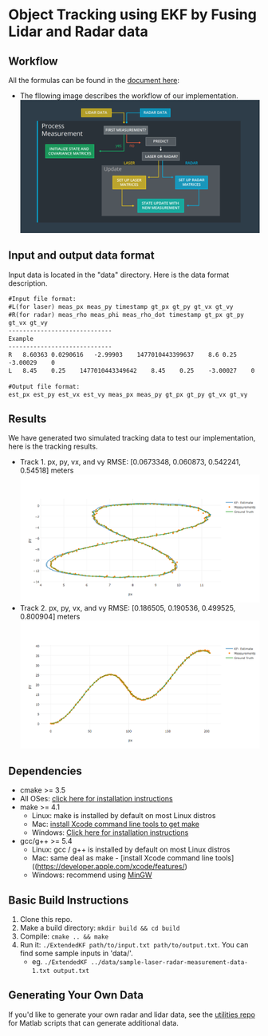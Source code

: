 # Object Tracking using EKF by Fusing Lidar and Radar data
[//]: # (Image References)
[image1]: ./output_image/general_flow.png
[image2]: ./output_image/track1.png
[image3]: ./output_image/track2.png


## Workflow
All the formulas can be found in the [document here](./sensor-fusion-ekf-reference.pdf):
  * The fllowing image describes the workflow of our implementation.
![alt text][image1]
## Input and output data format
Input data is located in the "data" directory. Here is the data format description.
```
#Input file format:
#L(for laser) meas_px meas_py timestamp gt_px gt_py gt_vx gt_vy
#R(for radar) meas_rho meas_phi meas_rho_dot timestamp gt_px gt_py gt_vx gt_vy
-----------------------------
Example
-----------------------------
R	8.60363	0.0290616	-2.99903	1477010443399637	8.6	0.25	-3.00029	0
L	8.45	0.25	1477010443349642	8.45	0.25	-3.00027	0 

#Output file format:
est_px est_py est_vx est_vy meas_px meas_py gt_px gt_py gt_vx gt_vy
```

## Results
We have generated two simulated tracking data to test our implementation, here is the tracking results.
  * Track 1.       px, py, vx, and vy RMSE: [0.0673348, 0.060873, 0.542241, 0.54518] meters
![alt text][image2]
  * Track 2.       px, py, vx, and vy RMSE: [0.186505, 0.190536, 0.499525, 0.800904] meters
![alt text][image3]
## Dependencies

* cmake >= 3.5
 * All OSes: [click here for installation instructions](https://cmake.org/install/)
* make >= 4.1
  * Linux: make is installed by default on most Linux distros
  * Mac: [install Xcode command line tools to get make](https://developer.apple.com/xcode/features/)
  * Windows: [Click here for installation instructions](http://gnuwin32.sourceforge.net/packages/make.htm)
* gcc/g++ >= 5.4
  * Linux: gcc / g++ is installed by default on most Linux distros
  * Mac: same deal as make - [install Xcode command line tools]((https://developer.apple.com/xcode/features/)
  * Windows: recommend using [MinGW](http://www.mingw.org/)

## Basic Build Instructions

1. Clone this repo.
2. Make a build directory: `mkdir build && cd build`
3. Compile: `cmake .. && make`
4. Run it: `./ExtendedKF path/to/input.txt path/to/output.txt`. You can find
   some sample inputs in 'data/'.
    - eg. `./ExtendedKF ../data/sample-laser-radar-measurement-data-1.txt output.txt`

## Generating Your Own Data

If you'd like to generate your own radar and lidar data, see the
[utilities repo](https://github.com/udacity/CarND-Mercedes-SF-Utilities) for
Matlab scripts that can generate additional data.
